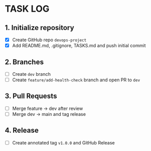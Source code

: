 # TASK LOG

## 1. Initialize repository
- [x] Create GitHub repo `devops-project`
- [x] Add README.md, .gitignore, TASKS.md and push initial commit

## 2. Branches
- [ ] Create `dev` branch
- [ ] Create `feature/add-health-check` branch and open PR to `dev`

## 3. Pull Requests
- [ ] Merge feature -> dev after review
- [ ] Merge dev -> main and tag release

## 4. Release
- [ ] Create annotated tag `v1.0.0` and GitHub Release
